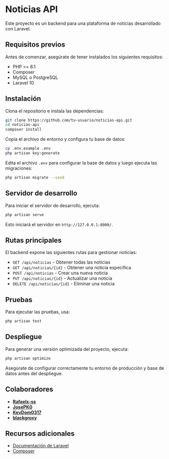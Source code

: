 # Noticias API

Este proyecto es un backend para una plataforma de noticias desarrollado con Laravel.

## Requisitos previos

Antes de comenzar, asegúrate de tener instalados los siguientes requisitos:

- PHP >= 8.1
- Composer
- MySQL o PostgreSQL
- Laravel 10

## Instalación

Clona el repositorio e instala las dependencias:

```bash
git clone https://github.com/tu-usuario/noticias-api.git
cd noticias-api
composer install
```

Copia el archivo de entorno y configura tu base de datos:

```bash
cp .env.example .env
php artisan key:generate
```

Edita el archivo `.env` para configurar la base de datos y luego ejecuta las migraciones:

```bash
php artisan migrate --seed
```

## Servidor de desarrollo

Para iniciar el servidor de desarrollo, ejecuta:

```bash
php artisan serve
```

Esto iniciará el servidor en `http://127.0.0.1:8000/`.

## Rutas principales

El backend expone las siguientes rutas para gestionar noticias:

- `GET /api/noticias` - Obtener todas las noticias
- `GET /api/noticias/{id}` - Obtener una noticia específica
- `POST /api/noticias` - Crear una nueva noticia
- `PUT /api/noticias/{id}` - Actualizar una noticia
- `DELETE /api/noticias/{id}` - Eliminar una noticia

## Pruebas

Para ejecutar las pruebas, usa:

```bash
php artisan test
```

## Despliegue

Para generar una versión optimizada del proyecto, ejecuta:

```bash
php artisan optimize
```

Asegúrate de configurar correctamente tu entorno de producción y base de datos antes del despliegue.

## Colaboradores

- **[Rafaelx-ss](https://github.com/Rafaelx-ss)**
- **[JosePK0](https://github.com/JosePK0)**
- **[KevDom0317](https://github.com/KevDom0317)**
- **[blackgroxy](https://github.com/Gu1ll3rmo)**

## Recursos adicionales

- [Documentación de Laravel](https://laravel.com/docs)
- [Composer](https://getcomposer.org/)

